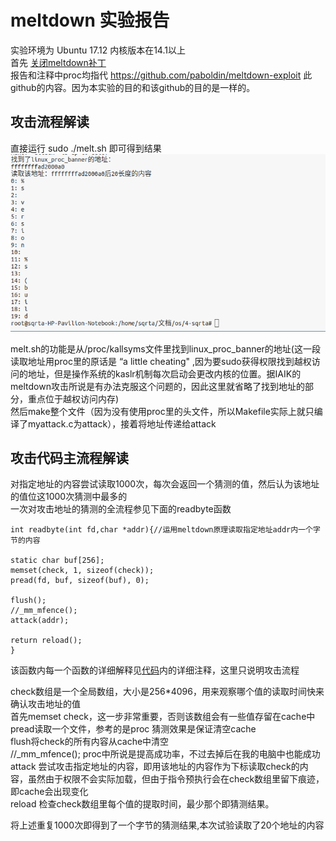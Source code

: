 # meltdown 实验报告
实验环境为 Ubuntu 17.12 内核版本在14.1以上<br>
首先 [关闭meltdown补丁](https://community.spiceworks.com/topic/2108250-meltdown-patch-disable-fedora-27)<br>
报告和注释中proc均指代 https://github.com/paboldin/meltdown-exploit 此github的内容。因为本实验的目的和该github的目的是一样的。

## 攻击流程解读

直接运行 
    sudo ./melt.sh
即可得到结果
![](https://github.com/OSH-2018/4-sqrta/blob/master/result.png)<br>

melt.sh的功能是从/proc/kallsyms文件里找到linux_proc_banner的地址(这一段读取地址用proc里的原话是 “a little cheating" ,因为要sudo获得权限找到越权访问的地址，但是操作系统的kaslr机制每次启动会更改内核的位置。据IAIK的meltdown攻击所说是有办法克服这个问题的，因此这里就省略了找到地址的部分，重点位于越权访问内存)<br>然后make整个文件（因为没有使用proc里的头文件，所以Makefile实际上就只编译了myattack.c为attack），接着将地址传递给attack<br>
## 攻击代码主流程解读
对指定地址的内容尝试读取1000次，每次会返回一个猜测的值，然后认为该地址的值位这1000次猜测中最多的<br>
一次对攻击地址的猜测的全流程参见下面的readbyte函数

    int readbyte(int fd,char *addr){//运用meltdown原理读取指定地址addr内一个字节的内容
    
    static char buf[256];
    memset(check, 1, sizeof(check));
    pread(fd, buf, sizeof(buf), 0);
    
    flush();
    //_mm_mfence();   
    attack(addr);

    return reload();
    }   

该函数内每一个函数的详细解释见[代码](https://github.com/OSH-2018/4-sqrta/blob/master/myattack.c)内的详细注释，这里只说明攻击流程<br>

check数组是一个全局数组，大小是256*4096，用来观察哪个值的读取时间快来确认攻击地址的值<br>
首先memset check，这一步非常重要，否则该数组会有一些值存留在cache中<br>
pread读取一个文件，参考的是proc 猜测效果是保证清空cache<br>
flush将check的所有内容从cache中清空<br>
//_mm_mfence(); proc中所说是提高成功率，不过去掉后在我的电脑中也能成功<br>
attack 尝试攻击指定地址的内容，即用该地址的内容作为下标读取check的内容，虽然由于权限不会实际加载，但由于指令预执行会在check数组里留下痕迹，即cache会出现变化<br>
reload 检查check数组里每个值的提取时间，最少那个即猜测结果。<br>

将上述重复1000次即得到了一个字节的猜测结果,本次试验读取了20个地址的内容<br>
